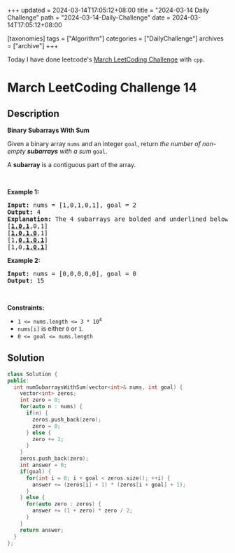 +++
updated = 2024-03-14T17:05:12+08:00
title = "2024-03-14 Daily Challenge"
path = "2024-03-14-Daily-Challenge"
date = 2024-03-14T17:05:12+08:00

[taxonomies]
tags = ["Algorithm"]
categories = ["DailyChallenge"]
archives = ["archive"]
+++

Today I have done leetcode's [March LeetCoding Challenge](https://leetcode.com/problems/binary-subarrays-with-sum/) with `cpp`.

<!-- more -->

# March LeetCoding Challenge 14

## Description

**Binary Subarrays With Sum**

<p>Given a binary array <code>nums</code> and an integer <code>goal</code>, return <em>the number of non-empty <strong>subarrays</strong> with a sum</em> <code>goal</code>.</p>

<p>A <strong>subarray</strong> is a contiguous part of the array.</p>

<p>&nbsp;</p>
<p><strong class="example">Example 1:</strong></p>

<pre>
<strong>Input:</strong> nums = [1,0,1,0,1], goal = 2
<strong>Output:</strong> 4
<strong>Explanation:</strong> The 4 subarrays are bolded and underlined below:
[<u><strong>1,0,1</strong></u>,0,1]
[<u><strong>1,0,1,0</strong></u>,1]
[1,<u><strong>0,1,0,1</strong></u>]
[1,0,<u><strong>1,0,1</strong></u>]
</pre>

<p><strong class="example">Example 2:</strong></p>

<pre>
<strong>Input:</strong> nums = [0,0,0,0,0], goal = 0
<strong>Output:</strong> 15
</pre>

<p>&nbsp;</p>
<p><strong>Constraints:</strong></p>

<ul>
	<li><code>1 &lt;= nums.length &lt;= 3 * 10<sup>4</sup></code></li>
	<li><code>nums[i]</code> is either <code>0</code> or <code>1</code>.</li>
	<li><code>0 &lt;= goal &lt;= nums.length</code></li>
</ul>

## Solution

``` cpp
class Solution {
public:
  int numSubarraysWithSum(vector<int>& nums, int goal) {
    vector<int> zeros;
    int zero = 0;
    for(auto n : nums) {
      if(n) {
        zeros.push_back(zero);
        zero = 0;
      } else {
        zero += 1;
      }
    }
    zeros.push_back(zero);
    int answer = 0;
    if(goal) {
      for(int i = 0; i + goal < zeros.size(); ++i) {
        answer += (zeros[i] + 1) * (zeros[i + goal] + 1);
      }
    } else {
      for(auto zero : zeros) {
        answer += (1 + zero) * zero / 2;
      }
    }
    return answer;
  }
};
```
